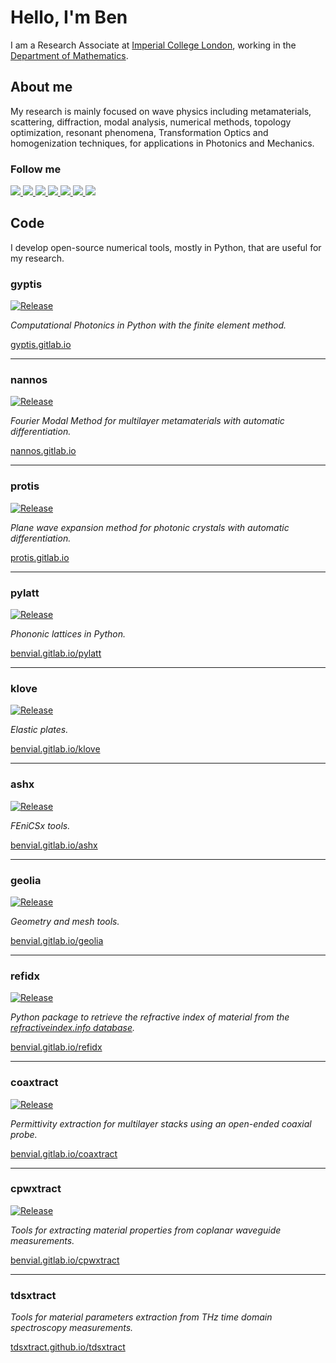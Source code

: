 # Hello, I'm Ben

I am a Research Associate at [Imperial College London](https://www.imperial.ac.uk), working in the [Department of Mathematics](https://www.imperial.ac.uk/mathematics/).

## About me

My research is mainly focused on wave physics including metamaterials, scattering, diffraction, modal analysis, numerical methods, topology optimization, resonant phenomena, Transformation Optics and homogenization techniques, for applications in Photonics and Mechanics.

### Follow me


<a target="_blank" href="https://bvial.info">
<img src="https://img.shields.io/static/v1?label=&message=website&color=d05a65&style=for-the-badge&logo=TorBrowser&labelColor=555555&?logoColor=white">
</a>
<a target="_blank" href="https://www.linkedin.com/in/benjamin-vial-701018b9">
<img src="https://img.shields.io/static/v1?label=&message=linkedin&color=0A66C2&style=for-the-badge&logo=linkedin&labelColor=555555&logoColor=white">
</a>
<a target="_blank" href="https://gitlab.com/benvial">
<img src="https://img.shields.io/static/v1?label=&message=gitlab&color=FCA121&style=for-the-badge&logo=gitlab&labelColor=555555&?logoColor=white">
</a>
<a target="_blank" href="https://github.com/benvial">
<img src="https://img.shields.io/static/v1?label=&message=github&color=2088FF&style=for-the-badge&logo=github&labelColor=555555&logoColor=white">
</a>
<a target="_blank" href="https://www.researchgate.net/profile/Benjamin-Vial">
<img src="https://img.shields.io/static/v1?label=&message=researchgate&color=00CCBB&style=for-the-badge&logo=researchgate&labelColor=555555&logoColor=white">
</a>
<a target="_blank" href="https://scholar.google.co.uk/citations?user=2Z7zJqYAAAAJ">
<img src="https://img.shields.io/static/v1?label=&message=google%20scholar&color=4285F4&style=for-the-badge&logo=googlescholar&labelColor=555555&logoColor=white">
</a>
<a target="_blank" href="https://arxiv.org/search/physics?searchtype=author&query=Vial%2C+B">
<img src="https://img.shields.io/static/v1?label=&message=arXiv&color=B31B1B&style=for-the-badge&logo=arXiv&labelColor=555555&logoColor=white">
</a>



## Code


I develop open-source numerical tools, mostly in Python, that are useful for my research.



### gyptis

<a class="reference external image-reference" href="https://gitlab.com/gyptis/gyptis/-/releases" target="_blank"><img alt="Release" src="https://img.shields.io/endpoint?url=https://gitlab.com/gyptis/gyptis/-/jobs/artifacts/master/raw/logobadge.json?job=badge"></a>


*Computational Photonics in Python with the finite element method.*

[gyptis.gitlab.io](https://gyptis.gitlab.io)


--------------------

### nannos

<a class="reference external image-reference" href="https://gitlab.com/nannos/nannos/-/releases" target="_blank"><img alt="Release" src="https://img.shields.io/endpoint?url=https://gitlab.com/nannos/nannos/-/jobs/artifacts/master/raw/logobadge.json?job=badge"></a>



*Fourier Modal Method for multilayer metamaterials with automatic differentiation.*

[nannos.gitlab.io](https://nannos.gitlab.io)



--------------------

### protis

<a class="reference external image-reference" href="https://gitlab.com/protis/protis/-/releases" target="_blank"><img alt="Release" src="https://img.shields.io/endpoint?url=https://gitlab.com/protis/protis/-/jobs/artifacts/main/raw/logobadge.json?job=badge"></a>



*Plane wave expansion method for photonic crystals with automatic differentiation.*

[protis.gitlab.io](https://protis.gitlab.io)

--------------------

### pylatt

<a class="reference external image-reference" href="https://gitlab.com/benvial/pylatt/-/releases" target="_blank"><img alt="Release" src="https://img.shields.io/endpoint?url=https://gitlab.com/benvial/pylatt/-/jobs/artifacts/main/raw/logobadge.json?job=badge"></a>




*Phononic lattices in Python.*


[benvial.gitlab.io/pylatt](https://benvial.gitlab.io/pylatt)


--------------------

### klove

<a class="reference external image-reference" href="https://gitlab.com/benvial/klove/-/releases" target="_blank"><img alt="Release" src="https://img.shields.io/endpoint?url=https://gitlab.com/benvial/klove/-/jobs/artifacts/main/raw/logobadge.json?job=badge"></a>




*Elastic plates.*


[benvial.gitlab.io/klove](https://benvial.gitlab.io/klove)

--------------------

### ashx

<a class="reference external image-reference" href="https://gitlab.com/benvial/ashx/-/releases" target="_blank"><img alt="Release" src="https://img.shields.io/endpoint?url=https://gitlab.com/benvial/ashx/-/jobs/artifacts/main/raw/logobadge.json?job=badge"></a>




*FEniCSx tools.*


[benvial.gitlab.io/ashx](https://benvial.gitlab.io/ashx)

--------------------

### geolia

<a class="reference external image-reference" href="https://gitlab.com/benvial/geolia/-/releases" target="_blank"><img alt="Release" src="https://img.shields.io/endpoint?url=https://gitlab.com/benvial/geolia/-/jobs/artifacts/main/raw/logobadge.json?job=badge"></a>




*Geometry and mesh tools.*


[benvial.gitlab.io/geolia](https://benvial.gitlab.io/geolia)

--------------------

### refidx

<a class="reference external image-reference" href="https://gitlab.com/benvial/refidx/-/releases" target="_blank"><img alt="Release" src="https://img.shields.io/endpoint?url=https://gitlab.com/benvial/refidx/-/jobs/artifacts/main/raw/logobadge.json?job=badge&labelColor=8f8f8f"></a>



*Python package to retrieve the refractive index of material from  the [refractiveindex.info database](https://refractiveindex.info).*

[benvial.gitlab.io/refidx](https://benvial.gitlab.io/refidx)

--------------------

### coaxtract

<a class="reference external image-reference" href="https://gitlab.com/benvial/coaxtract/-/releases" target="_blank"><img alt="Release" src="https://img.shields.io/endpoint?url=https://gitlab.com/benvial/coaxtract/-/jobs/artifacts/main/raw/logobadge.json?job=badge"></a>



*Permittivity extraction for multilayer stacks using an open-ended coaxial probe.*

[benvial.gitlab.io/coaxtract](https://benvial.gitlab.io/coaxtract)

--------------------

### cpwxtract

<a class="reference external image-reference" href="https://gitlab.com/benvial/cpwxtract/-/releases" target="_blank"><img alt="Release" src="https://img.shields.io/endpoint?url=https://gitlab.com/benvial/cpwxtract/-/jobs/artifacts/main/raw/logobadge.json?job=badge"></a>



*Tools for extracting material properties from coplanar waveguide measurements.*

[benvial.gitlab.io/cpwxtract](https://benvial.gitlab.io/cpwxtract)



--------------------

### tdsxtract

*Tools for material parameters extraction from THz time domain spectroscopy measurements.*

[tdsxtract.github.io/tdsxtract](https://tdsxtract.github.io/tdsxtract)
